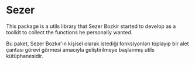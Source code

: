 # Sezer
This package is a utils library that Sezer Bozkir started to develop as a toolkit to collect the functions he personally wanted.

Bu paket, Sezer Bozkır'ın kişisel olarak istediği fonksiyonları toplayıp bir alet çantası görevi görmesi amacıyla geliştirilmeye başlanmış utils kütüphanesidir.


